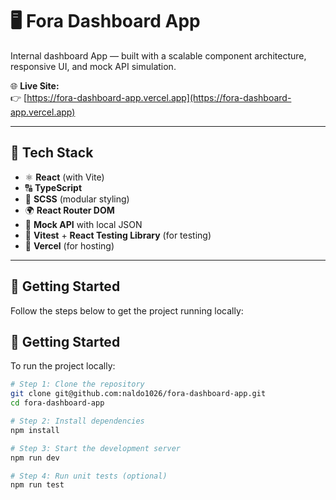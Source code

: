 # 🖥️ Fora Dashboard App

Internal dashboard App — built with a scalable component architecture, responsive UI, and mock API simulation.

🌐 **Live Site:**  
👉 [https://fora-dashboard-app.vercel.app](https://fora-dashboard-app.vercel.app)

---

## 🔧 Tech Stack

- ⚛️ **React** (with Vite)
- 🔠 **TypeScript**
- 🎨 **SCSS** (modular styling)
- 🌍 **React Router DOM**
- 📁 **Mock API** with local JSON
- 🧪 **Vitest** + **React Testing Library** (for testing)
- 🚀 **Vercel** (for hosting)

---

## 🚀 Getting Started

Follow the steps below to get the project running locally:

## 🚀 Getting Started

To run the project locally:

```bash
# Step 1: Clone the repository
git clone git@github.com:naldo1026/fora-dashboard-app.git
cd fora-dashboard-app

# Step 2: Install dependencies
npm install

# Step 3: Start the development server
npm run dev

# Step 4: Run unit tests (optional)
npm run test
```
